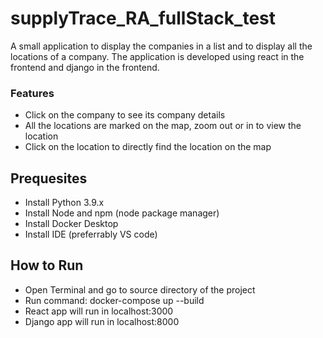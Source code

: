 # supplyTrace_RA_fullStack_test
A small application to display the companies in a list and to display all the locations of a company.
The application is developed using react in the frontend and django in the frontend.

### Features
- Click on the company to see its company details
- All the locations are marked on the map, zoom out or in to view the location
- Click on the location to directly find the location on the map

## Prequesites
- Install Python 3.9.x
- Install Node and npm (node package manager)
- Install Docker Desktop
- Install IDE (preferrably VS code)

## How to Run
- Open Terminal and go to source directory of the project
- Run command: docker-compose up --build
- React app will run in localhost:3000
- Django app will run in localhost:8000
